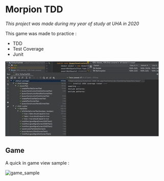 # Morpion TDD

*This project was made during my year of study at UHA in 2020*

This game was made to practice :
* TDD
* Test Coverage
* Junit

![menu_sample](documentation/test.gif)

## Game
A quick in game view sample :

![game_sample](documentation/tictactoe.gif)